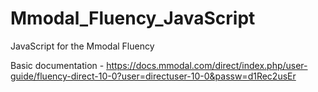 # Mmodal_Fluency_JavaScript
 JavaScript for the Mmodal Fluency

Basic documentation - https://docs.mmodal.com/direct/index.php/user-guide/fluency-direct-10-0?user=directuser-10-0&passw=d1Rec2usEr
